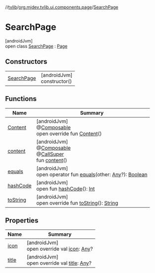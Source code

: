 //[tvlib](../../../index.md)/[org.mjdev.tvlib.ui.components.page](../index.md)/[SearchPage](index.md)

# SearchPage

[androidJvm]\
open class [SearchPage](index.md) : [Page](../-page/index.md)

## Constructors

| | |
|---|---|
| [SearchPage](-search-page.md) | [androidJvm]<br>constructor() |

## Functions

| Name | Summary |
|---|---|
| [Content](-content.md) | [androidJvm]<br>@[Composable](https://developer.android.com/reference/kotlin/androidx/compose/runtime/Composable.html)<br>open override fun [Content](-content.md)() |
| [content](../-page/content.md) | [androidJvm]<br>@[Composable](https://developer.android.com/reference/kotlin/androidx/compose/runtime/Composable.html)<br>@[CallSuper](https://developer.android.com/reference/kotlin/androidx/annotation/CallSuper.html)<br>fun [content](../-page/content.md)() |
| [equals](../../org.mjdev.tvlib.webscrapper.select/-element-not-found-exception/index.md#585090901%2FFunctions%2F-1596939238) | [androidJvm]<br>open operator fun [equals](../../org.mjdev.tvlib.webscrapper.select/-element-not-found-exception/index.md#585090901%2FFunctions%2F-1596939238)(other: [Any](https://kotlinlang.org/api/latest/jvm/stdlib/kotlin/-any/index.html)?): [Boolean](https://kotlinlang.org/api/latest/jvm/stdlib/kotlin/-boolean/index.html) |
| [hashCode](../../org.mjdev.tvlib.webscrapper.select/-element-not-found-exception/index.md#1794629105%2FFunctions%2F-1596939238) | [androidJvm]<br>open fun [hashCode](../../org.mjdev.tvlib.webscrapper.select/-element-not-found-exception/index.md#1794629105%2FFunctions%2F-1596939238)(): [Int](https://kotlinlang.org/api/latest/jvm/stdlib/kotlin/-int/index.html) |
| [toString](../-page/to-string.md) | [androidJvm]<br>open override fun [toString](../-page/to-string.md)(): [String](https://kotlinlang.org/api/latest/jvm/stdlib/kotlin/-string/index.html) |

## Properties

| Name | Summary |
|---|---|
| [icon](icon.md) | [androidJvm]<br>open override val [icon](icon.md): [Any](https://kotlinlang.org/api/latest/jvm/stdlib/kotlin/-any/index.html)? |
| [title](title.md) | [androidJvm]<br>open override val [title](title.md): [Any](https://kotlinlang.org/api/latest/jvm/stdlib/kotlin/-any/index.html)? |
